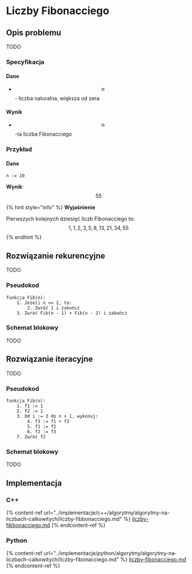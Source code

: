 # Liczby Fibonacciego

## Opis problemu

TODO

### Specyfikacja

#### Dane

* $$n$$ - liczba naturalna, większa od zera

#### Wynik

* $$n$$-ta liczba Fibonacciego

### Przykład

#### Dane

```
n := 10
```

**Wynik**: $$55$$ 

{% hint style="info" %}
**Wyjaśnienie**

Pierwszych kolejnych dziesięć liczb Fibonacciego to: $$1, 1, 2, 3, 5, 8, 13, 21, 34, 55$$ 
{% endhint %}

## Rozwiązanie rekurencyjne

TODO

### Pseudokod

```
funkcja Fib(n):
    1. Jeżeli n <= 2, to:
        2. Zwróć 1 i zakończ
    3. Zwróć Fib(n - 1) + Fib(n - 2) i zakończ
```

### Schemat blokowy

TODO

## Rozwiązanie iteracyjne

TODO

### Pseudokod

```
funkcja Fib(n):
    1. f1 := 1
    2. f2 := 1
    3. Od i := 3 do n + 1, wykonuj:
        4. f3 := f1 + f2
        5. f1 := f2
        6. f2 := f3
    7. Zwróć f2
```

### Schemat blokowy

TODO

## Implementacja

### C++

{% content-ref url="../implementacje/c++/algorytmy/algorytmy-na-liczbach-calkowitych/liczby-fibbonacciego.md" %}
[liczby-fibbonacciego.md](../implementacje/c++/algorytmy/algorytmy-na-liczbach-calkowitych/liczby-fibbonacciego.md)
{% endcontent-ref %}

### Python

{% content-ref url="../implementacje/python/algorytmy/algorytmy-na-liczbach-calkowitych/liczby-fibonacciego.md" %}
[liczby-fibonacciego.md](../implementacje/python/algorytmy/algorytmy-na-liczbach-calkowitych/liczby-fibonacciego.md)
{% endcontent-ref %}
